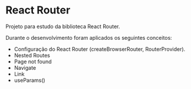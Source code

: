 # React Router

Projeto para estudo da biblioteca React Router. 

Durante o desenvolvimento foram aplicados os seguintes conceitos:
- Configuração do React Router (createBrowserRouter, RouterProvider).
- Nested Routes
- Page not found
- Navigate
- Link
- useParams()


